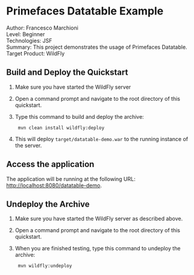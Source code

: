 Primefaces Datatable Example
===============================
Author: Francesco Marchioni  
Level: Beginner  
Technologies: JSF  
Summary: This project demonstrates the usage of Primefaces Datatable.  
Target Product: WildFly  

 
Build and Deploy the Quickstart
-------------------------

1. Make sure you have started the WildFly server  
2. Open a command prompt and navigate to the root directory of this quickstart.
3. Type this command to build and deploy the archive:

        mvn clean install wildfly:deploy

4. This will deploy `target/datatable-demo.war` to the running instance of the server.


Access the application 
---------------------

The application will be running at the following URL: <http://localhost:8080/datatable-demo>. 


Undeploy the Archive
--------------------

1. Make sure you have started the WildFly server as described above.
2. Open a command prompt and navigate to the root directory of this quickstart.
3. When you are finished testing, type this command to undeploy the archive:

        mvn wildfly:undeploy



